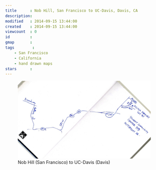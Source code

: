 ```yaml
---
title      : Nob Hill, San Francisco to UC-Davis, Davis, CA
description: 
modified   : 2014-09-15 13:44:00
created    : 2014-09-15 13:44:00
viewcount  : 0
id         : 
gmap       : 
tags        :
    - San Francisco
    - California
    - hand drawn maps
stars      : 
---
```


<figure>
    <img src="img/img054.jpg">
    <figcaption>Nob Hill (San Francisco) to UC-Davis (Davis)</figcaption>
</figure>

